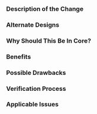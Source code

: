 <!--

### Requirements

* Filling out the template is required. Any pull request that does not include 
enough information to be reviewed in a timely manner may be closed at the 
maintainers' discretion.
* All new code requires unit tests to ensure they work as expected and will 
continue to work as new code is added in the future (regression testing).
* Have you read Constellation's Code of Conduct? By filing an issue, you are 
expected to comply with it, including treating everyone with respect: 
https://github.com/constellation-app/constellation/master/CODE_OF_CONDUCT.md

-->

### Description of the Change

<!--

We must be able to understand the design of your change from this description. 
If we can't get a good idea of what the code will be doing from the description 
here, the pull request may be closed at the maintainers' discretion. Keep in 
mind that the maintainer reviewing this PR may not be familiar with or have 
worked with the code here recently, so please walk us through the concepts.

-->

### Alternate Designs

<!-- 

Explain what other alternates were considered and why the proposed version was 
selected.

-->

### Why Should This Be In Core?

<!--

Explain why this functionality should be in Constellation Core as opposed to a 
different module suite.

-->

### Benefits

<!-- What benefits will be realized by the code change? -->

### Possible Drawbacks

<!-- What are the possible side-effects or negative impacts of the code change? -->

### Verification Process

<!--

What process did you follow to verify that your change has the desired effects?

- How did you verify that all new functionality works as expected?
- How did you verify that all changed functionality works as expected?
- How did you verify that the change has not introduced any regressions?

Describe the actions you performed (e.g., buttons you clicked, text you typed, 
commands you ran, etc.), and describe the results you observed.

-->

### Applicable Issues

<!-- Enter any applicable Issues here -->
